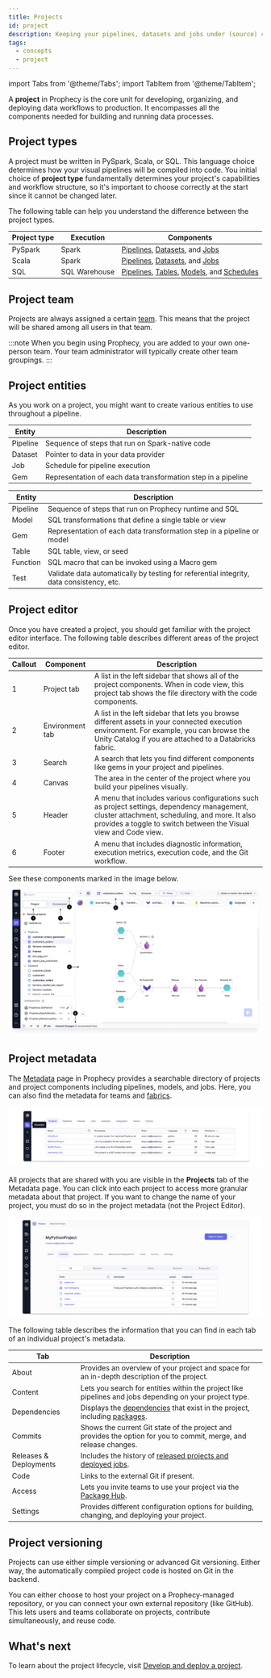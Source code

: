 ```yaml
---
title: Projects
id: project
description: Keeping your pipelines, datasets and jobs under (source) control
tags:
  - concepts
  - project
---
```


import Tabs from '@theme/Tabs';
import TabItem from '@theme/TabItem';

A **project** in Prophecy is the core unit for developing, organizing, and deploying data workflows to production. It encompasses all the components needed for building and running data processes.

## Project types

A project must be written in PySpark, Scala, or SQL. This language choice determines how your visual pipelines will be compiled into code. You initial choice of **project type** fundamentally determines your project's capabilities and workflow structure, so it's important to choose correctly at the start since it cannot be changed later.

The following table can help you understand the difference between the project types.

| Project type | Execution     | Components                                                                                                                                                                                                         |
| ------------ | ------------- | ------------------------------------------------------------------------------------------------------------------------------------------------------------------------------------------------------------------ |
| PySpark      | Spark         | [Pipelines](docs/Spark/pipelines/pipelines.md), [Datasets](docs/Spark/dataset.md), and [Jobs](docs/Orchestration/Orchestration.md)                                                                                 |
| Scala        | Spark         | [Pipelines](docs/Spark/pipelines/pipelines.md), [Datasets](docs/Spark/dataset.md), and [Jobs](docs/Orchestration/Orchestration.md)                                                                                 |
| SQL          | SQL Warehouse | [Pipelines](docs/analysts/development/pipelines.md), [Tables](docs/analysts/development/gems/source-target/source-target.md), [Models](docs/data-modeling/models.md), and [Schedules](docs/analysts/scheduling.md) |

## Project team

Projects are always assigned a certain [team](docs/administration/teams-users/teamuser.md). This means that the project will be shared among all users in that team.

:::note
When you begin using Prophecy, you are added to your own one-person team. Your team administrator will typically create other team groupings.
:::

## Project entities

As you work on a project, you might want to create various entities to use throughout a pipeline.

<Tabs>

<TabItem value="Spark" label="Spark">

| Entity   | Description                                                   |
| -------- | ------------------------------------------------------------- |
| Pipeline | Sequence of steps that run on Spark-native code               |
| Dataset  | Pointer to data in your data provider                         |
| Job      | Schedule for pipeline execution                               |
| Gem      | Representation of each data transformation step in a pipeline |

</TabItem>
<TabItem value="SQL" label="SQL">

| Entity   | Description                                                                              |
| -------- | ---------------------------------------------------------------------------------------- |
| Pipeline | Sequence of steps that run on Prophecy runtime and SQL                                   |
| Model    | SQL transformations that define a single table or view                                   |
| Gem      | Representation of each data transformation step in a pipeline or model                   |
| Table    | SQL table, view, or seed                                                                 |
| Function | SQL macro that can be invoked using a Macro gem                                          |
| Test     | Validate data automatically by testing for referential integrity, data consistency, etc. |

</TabItem>
</Tabs>

## Project editor

Once you have created a project, you should get familiar with the project editor interface. The following table describes different areas of the project editor.

| Callout | Component       | Description                                                                                                                                                                                                       |
| ------- | --------------- | ----------------------------------------------------------------------------------------------------------------------------------------------------------------------------------------------------------------- |
| 1       | Project tab     | A list in the left sidebar that shows all of the project components. When in code view, this project tab shows the file directory with the code components.                                                       |
| 2       | Environment tab | A list in the left sidebar that lets you browse different assets in your connected execution environment. For example, you can browse the Unity Catalog if you are attached to a Databricks fabric.               |
| 3       | Search          | A search that lets you find different components like gems in your project and pipelines.                                                                                                                         |
| 4       | Canvas          | The area in the center of the project where you build your pipelines visually.                                                                                                                                    |
| 5       | Header          | A menu that includes various configurations such as project settings, dependency management, cluster attachment, scheduling, and more. It also provides a toggle to switch between the Visual view and Code view. |
| 6       | Footer          | A menu that includes diagnostic information, execution metrics, execution code, and the Git workflow.                                                                                                             |

See these components marked in the image below.

![Project Editor](img/project-editor.png)

## Project metadata

The [Metadata](https://app.prophecy.io/metadata/entity/user) page in Prophecy provides a searchable directory of projects and project components including pipelines, models, and jobs. Here, you can also find the metadata for teams and [fabrics](/docs/getting-started/concepts/fabrics.md).

![Project Metadata SQL](./img/project_metadata_2.png)

All projects that are shared with you are visible in the **Projects** tab of the Metadata page. You can click into each project to access more granular metadata about that project. If you want to change the name of your project, you must do so in the project metadata (not the Project Editor).

![Project Metadata Python](./img/project_metadata_4.png)

The following table describes the information that you can find in each tab of an individual project's metadata.

| Tab                    | Description                                                                                                                                                                        |
| ---------------------- | ---------------------------------------------------------------------------------------------------------------------------------------------------------------------------------- |
| About                  | Provides an overview of your project and space for an in-depth description of the project.                                                                                         |
| Content                | Lets you search for entities within the project like pipelines and jobs depending on your project type.                                                                            |
| Dependencies           | Displays the [dependencies](docs/extensibility/dependencies/spark-dependencies.md) that exist in the project, including [packages](docs/extensibility/package-hub/package-hub.md). |
| Commits                | Shows the current Git state of the project and provides the option for you to commit, merge, and release changes.                                                                  |
| Releases & Deployments | Includes the history of [released projects and deployed jobs](docs/ci-cd/deployment/deployment.md).                                                                                |
| Code                   | Links to the external Git if present.                                                                                                                                              |
| Access                 | Lets you invite teams to use your project via the [Package Hub](docs/extensibility/package-hub/package-hub.md).                                                                    |
| Settings               | Provides different configuration options for building, changing, and deploying your project.                                                                                       |

## Project versioning

Projects can use either simple versioning or advanced Git versioning. Either way, the automatically compiled project code is hosted on Git in the backend.

You can either choose to host your project on a Prophecy-managed repository, or you can connect your own external repository (like GitHub). This lets users and teams collaborate on projects, contribute simultaneously, and reuse code.

## What's next

To learn about the project lifecycle, visit [Develop and deploy a project](docs/ci-cd/deployment/deploy-project.md).
